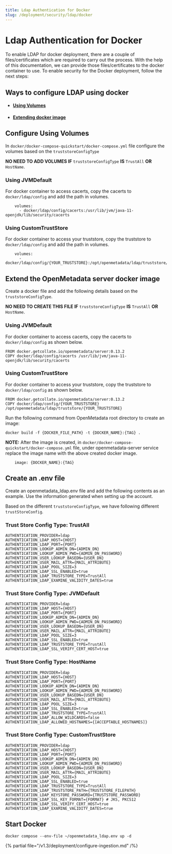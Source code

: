 ```yaml
---
title: Ldap Authentication for Docker
slug: /deployment/security/ldap/docker
---
```


# Ldap Authentication for Docker

To enable LDAP for docker deployment, there are a couple of files/certificates which are required to carry out the process.
With the help of this documentation, we can provide those files/certificates to the docker container to use.
To enable security for the Docker deployment, follow the next steps:

## Ways to configure LDAP using docker
* #### [**Using Volumes**](#configure-using-volumes)
* #### [**Extending docker image**](#extend-the-openmetadata-server-docker-image)

## Configure Using Volumes
In `docker/docker-compose-quickstart/docker-compose.yml` file configure the volumes based on the `truststoreConfigType`

**NO NEED TO ADD VOLUMES IF** `truststoreConfigType` **IS** `TrustAll` **OR** `HostName`.

### **Using JVMDefault**
For docker container to access cacerts, copy the cacerts to `docker/ldap/config` and add the path in volumes.
```shell
    volumes:
      - docker/ldap/config/cacerts:/usr/lib/jvm/java-11-openjdk/lib/security/cacerts
```

### **Using CustomTrustStore**
For docker container to access your truststore, copy the truststore to `docker/ldap/config` and add the path in volumes.
```shell
    volumes:
      - docker/ldap/config/{YOUR_TRUSTSTORE}:/opt/openmetadata/ldap/truststore/{YOUR_TRUSTSTORE}
```
## Extend the OpenMetadata server docker image

Create a docker file and add the following details based on the `truststoreConfigType`.


**NO NEED TO CREATE THIS FILE IF** `truststoreConfigType` **IS** `TrustAll` **OR** `HostName`.
### **Using JVMDefault**
   For docker container to access cacerts, copy the cacerts to `docker/ldap/config` as shown below.
```shell
FROM docker.getcollate.io/openmetadata/server:0.13.2
COPY docker/ldap/config/cacerts /usr/lib/jvm/java-11-openjdk/lib/security/cacerts
```

### **Using CustomTrustStore**
   For docker container to access your truststore, copy the truststore to `docker/ldap/config` as shown below.
```shell
FROM docker.getcollate.io/openmetadata/server:0.13.2
COPY docker/ldap/config/{YOUR_TRUSTSTORE} /opt/openmetadata/ldap/truststore/{YOUR_TRUSTSTORE}
```

Run the following command from OpenMetadata root directory to create an image:
```text
docker build -f {DOCKER_FILE_PATH} -t {DOCKER_NAME}:{TAG} .
```
**NOTE:** After the image is created, in `docker/docker-compose-quickstart/docker-compose.yml` file, under openmetadata-server service replace the image name with the above created docker image.
```shell
    image: {DOCKER_NAME}:{TAG}
```

## Create an .env file

Create an openmetadata_ldap.env file and add the following contents as an example. Use the information generated when setting up the account.

Based on the different `truststoreConfigType`, we have following different `trustStoreConfig`.

### Trust Store Config Type: TrustAll

```shell
AUTHENTICATION_PROVIDER=ldap
AUTHENTICATION_LDAP_HOST={HOST}
AUTHENTICATION_LDAP_PORT={PORT}
AUTHENTICATION_LOOKUP_ADMIN_DN={ADMIN_DN}
AUTHENTICATION_LOOKUP_ADMIN_PWD={ADMIN_DN_PASSWORD}
AUTHENTICATION_USER_LOOKUP_BASEDN={USER_DN}
AUTHENTICATION_USER_MAIL_ATTR={MAIL_ATTRIBUTE}
AUTHENTICATION_LDAP_POOL_SIZE=3
AUTHENTICATION_LDAP_SSL_ENABLED=true
AUTHENTICATION_LDAP_TRUSTSTORE_TYPE=TrustAll
AUTHENTICATION_LDAP_EXAMINE_VALIDITY_DATES=true
```

### Trust Store Config Type: JVMDefault

```shell
AUTHENTICATION_PROVIDER=ldap
AUTHENTICATION_LDAP_HOST={HOST}
AUTHENTICATION_LDAP_PORT={PORT}
AUTHENTICATION_LOOKUP_ADMIN_DN={ADMIN_DN}
AUTHENTICATION_LOOKUP_ADMIN_PWD={ADMIN_DN_PASSWORD}
AUTHENTICATION_USER_LOOKUP_BASEDN={USER_DN}
AUTHENTICATION_USER_MAIL_ATTR={MAIL_ATTRIBUTE}
AUTHENTICATION_LDAP_POOL_SIZE=3
AUTHENTICATION_LDAP_SSL_ENABLED=true
AUTHENTICATION_LDAP_TRUSTSTORE_TYPE=TrustAll
AUTHENTICATION_LDAP_SSL_VERIFY_CERT_HOST=true
```

### Trust Store Config Type: HostName

```shell
AUTHENTICATION_PROVIDER=ldap
AUTHENTICATION_LDAP_HOST={HOST}
AUTHENTICATION_LDAP_PORT={PORT}
AUTHENTICATION_LOOKUP_ADMIN_DN={ADMIN_DN}
AUTHENTICATION_LOOKUP_ADMIN_PWD={ADMIN_DN_PASSWORD}
AUTHENTICATION_USER_LOOKUP_BASEDN={USER_DN}
AUTHENTICATION_USER_MAIL_ATTR={MAIL_ATTRIBUTE}
AUTHENTICATION_LDAP_POOL_SIZE=3
AUTHENTICATION_LDAP_SSL_ENABLED=true
AUTHENTICATION_LDAP_TRUSTSTORE_TYPE=TrustAll
AUTHENTICATION_LDAP_ALLOW_WILDCARDS=false
AUTHENTICATION_LDAP_ALLOWED_HOSTNAMES={[ACCEPTABLE_HOSTNAMES]}
```

### Trust Store Config Type: CustomTrustStore

```shell
AUTHENTICATION_PROVIDER=ldap
AUTHENTICATION_LDAP_HOST={HOST}
AUTHENTICATION_LDAP_PORT={PORT}
AUTHENTICATION_LOOKUP_ADMIN_DN={ADMIN_DN}
AUTHENTICATION_LOOKUP_ADMIN_PWD={ADMIN_DN_PASSWORD}
AUTHENTICATION_USER_LOOKUP_BASEDN={USER_DN}
AUTHENTICATION_USER_MAIL_ATTR={MAIL_ATTRIBUTE}
AUTHENTICATION_LDAP_POOL_SIZE=3
AUTHENTICATION_LDAP_SSL_ENABLED=true
AUTHENTICATION_LDAP_TRUSTSTORE_TYPE=TrustAll
AUTHENTICATION_LDAP_TRUSTSTORE_PATH={TRUSTSTORE_FILEPATH}
AUTHENTICATION_LDAP_KEYSTORE_PASSWORD={TRUSTSTORE_PASSWORD}
AUTHENTICATION_LDAP_SSL_KEY_FORMAT={FORMAT} # JKS, PKCS12
AUTHENTICATION_LDAP_SSL_VERIFY_CERT_HOST=true
AUTHENTICATION_LDAP_EXAMINE_VALIDITY_DATES=true
```

## Start Docker

```commandline
docker compose --env-file ~/openmetadata_ldap.env up -d
```

{% partial file="/v1.3/deployment/configure-ingestion.md" /%}
